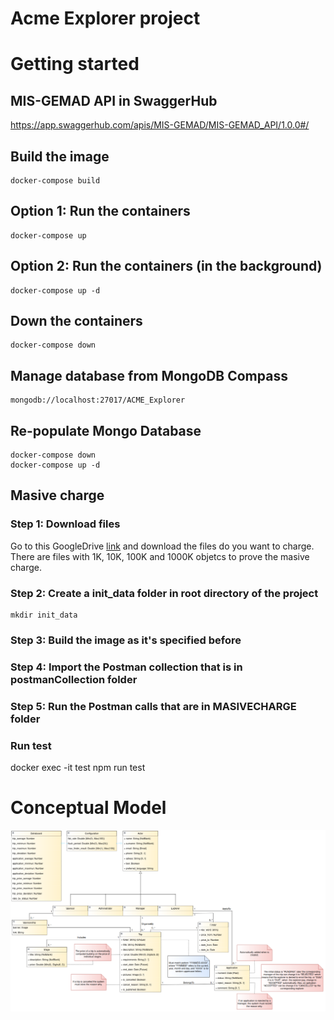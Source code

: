 # Acme Explorer project

# Getting started

## MIS-GEMAD API in SwaggerHub
https://app.swaggerhub.com/apis/MIS-GEMAD/MIS-GEMAD_API/1.0.0#/

## Build the image
```
docker-compose build 
```

## Option 1: Run the containers
```
docker-compose up
```

## Option 2: Run the containers (in the background)
```
docker-compose up -d
```

## Down the containers
```
docker-compose down
```

## Manage database from MongoDB Compass
```
mongodb://localhost:27017/ACME_Explorer
```

## Re-populate Mongo Database
```
docker-compose down
docker-compose up -d
```

## Masive charge

### Step 1: Download files

Go to this GoogleDrive [link](https://drive.google.com/drive/folders/1o6bA-HNdBZBbilZ-AkcnC01BHaisW_80?usp=sharing) and download the files do you want to charge. There are files with 1K, 10K, 100K and 1000K objetcs to prove the masive charge.

### Step 2: Create a init_data folder in root directory of the project
```
mkdir init_data
```

### Step 3: Build the image as it's specified before

### Step 4: Import the Postman collection that is in postmanCollection folder

### Step 5: Run the Postman calls that are in MASIVECHARGE folder


### Run test
docker exec -it test npm run test

# Conceptual Model

![plot](./assets/acme-explorer.png)
